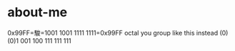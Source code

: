 # about-me
0x99FF=駿=1001 1001 1111 1111=0x99FF
octal you group like this instead  (0)(0)1 001 100 111 111 111
